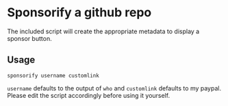 # Sponsorify a github repo

The included script will create the appropriate metadata to display a sponsor button.

## Usage

    sponsorify username customlink

`username` defaults to the output of `who` and `customlink` defaults to my paypal.
Please edit the script accordingly before using it yourself.

